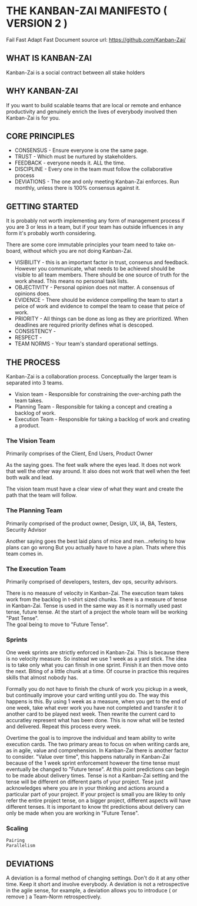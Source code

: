 # THE KANBAN-ZAI MANIFESTO ( VERSION 2 )
Fail Fast Adapt Fast
Document source url: https://github.com/Kanban-Zai/

## WHAT IS KANBAN-ZAI

Kanban-Zai is a social contract between all stake holders

## WHY KANBAN-ZAI

If you want to build scalable teams that are local or remote and enhance productivity and genuinely enrich the 
lives of everybody involved then Kanban-Zai is for you.

## CORE PRINCIPLES

* CONSENSUS   - Ensure everyone is one the same page.
* TRUST       - Which must be nurtured by stakeholders.
* FEEDBACK    - everyone needs it.  ALL the time. 
* DISCIPLINE  - Every one in the team must follow the collaborative process
* DEVIATIONS  - The one and only meeting Kanban-Zai enforces.  Run monthly, unless there is 100% consensus against it.

## GETTING STARTED

It is probably not worth implementing any form of management process if you are 3 or less in a team, but if your team 
has outside influences in any form it's probably worth considering.

There are some core immutable principles your team need to take on-board, without which you are not doing Kanban-Zai.

  * VISIBILITY  - this is an important factor in trust, consenus and feedback.  However you communicate, what needs to 
                  be achieved should be visible to all team members.  There should be one source of truth for the work 
                  ahead.  This means no personal task lists.
  * OBJECTIVITY - Personal opinion does not matter.  A consensus of opinions does.
  * EVIDENCE    - There should be evidence compelling the team to start a peice of work and evidence to compel the team
                  to cease that peice of work.
  * PRIORITY    - All things can be done as long as they are prioritized.  When deadlines are required priority defines
                  what is descoped.
  * CONSISTENCY - 
  * RESPECT -
  * TEAM NORMS  - Your team's standard operational settings.


## THE PROCESS

Kanban-Zai is a collaboration process.  Conceptually the larger team is separated into 3 teams.

* Vision team       - Responsible for constraining the over-arching path the team takes.
* Planning Team     - Responsible for taking a concept and creating a backlog of work.
* Execution Team    - Responsible for taking a backlog of work and creating a product.

### The Vision Team
Primarily comprises of the Client, End Users, Product Owner

As the saying goes.  The feet walk where the eyes lead.  It does not work that well the other
way around.  It also does not work that well when the feet both walk and lead.

The vision team must have a clear view of what they want and create the path that the team will follow.

### The Planning Team
Primarily comprised of the product owner, Design, UX, IA, BA, Testers, Security Advisor

Another saying goes the best laid plans of mice and men...refering to how plans can go wrong
But you actually have to have a plan.  Thats where this team comes in.

### The Execution Team
Primarily comprised of developers, testers, dev ops, security advisors.

There is no measure of velocity in Kanban-Zai. The execution team takes work from the 
backlog in t-shirt sized chunks.  There is a measure of tense in Kanban-Zai.  Tense is used in the same way as it is 
normally used past tense, future tense.  At the start of a project the whole team will be working "Past Tense".  
The goal being to move to "Future Tense".

### Sprints
One week sprints are strictly enforced in Kanban-Zai.  This is because there is no velocity measure.  So instead we
use 1 week as a yard stick.  The idea is to take only what you can finish in one sprint.  Finish it an then move onto 
the next.  Biting of a little chunk at a time.  Of course in practice this requires skills that almost nobody has.  

Formally you do not have to finish the chunk of work you pickup in a week, but continually improve your card writing 
until you do.  The way this happens is this.  By using 1 week as a measure, when you get to the end of one week, take
what ever work you have not completed and transfer it to another card to be played next week.  Then rewrite the
current card to accuratley represent what has been done.  This is now what will be tested and delivered.  Repeat this
process every week.

Overtime the goal is to improve the individual and team ability to write execution cards.  The two primary areas to 
focus on when writing cards are, as in agile, value and comprehension.  In Kanban-Zai there is another factor to 
consider. "Value over time", this happens naturally in Kanban-Zai because of the 1 week sprint enforcement however
the time tense must eventually be changed to "Future tense".  At this point predictions can begin to be made about 
delivery times.  Tense is not a Kanban-Zai setting and the tense will be different on different parts of your project.
Tese just acknowledges where you are in your thinking and actions around a particular part of your project.  If your 
project is small you are likley to only refer the entire project tense, on a bigger project, different aspects will
have different tenses.  It is important to know tht predictions about delivery can only be made when you are working
in "Future Tense".

### Scaling
    Pairing
    Parallelism


## DEVIATIONS

A deviation is a formal method of changing settings.  Don't do it at any other time.  Keep it short and involve 
everybody.  A deviation is not a retrospective in the agile sense, for example, a deviation allows you to 
introduce ( or remove ) a Team-Norm retrospectively.

